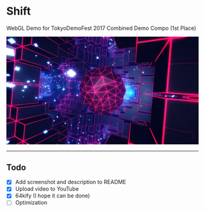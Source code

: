 # Shift

WebGL Demo for TokyoDemoFest 2017 Combined Demo Compo (1st Place)

![](dist/shift.png)

---

## Todo

- [x] Add screenshot and description to README
- [x] Upload video to YouTube
- [x] 64kify (I hope it can be done)
- [ ] Optimization